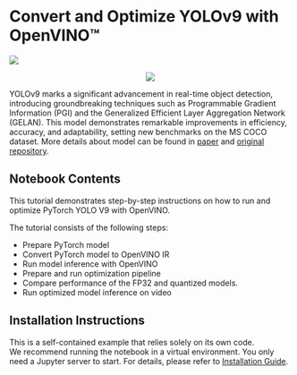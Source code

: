 # Convert and Optimize YOLOv9 with OpenVINO™

<img referrerpolicy="no-referrer-when-downgrade" src="https://static.scarf.sh/a.png?x-pxid=5b5a4db0-7875-4bfb-bdbd-01698b5b1a77&file=notebooks/yolov9-optimization/README.md" />

<p align="center">
    <img src="https://github.com/openvinotoolkit/openvino_notebooks/assets/29454499/ae3a7653-eead-4c41-9cad-a7c95d3a4578"/>
</p>

YOLOv9 marks a significant advancement in real-time object detection, introducing groundbreaking techniques such as Programmable Gradient Information (PGI) and the Generalized Efficient Layer Aggregation Network (GELAN). This model demonstrates remarkable improvements in efficiency, accuracy, and adaptability, setting new benchmarks on the MS COCO dataset. More details about model can be found in [paper](https://arxiv.org/abs/2402.13616) and [original repository](https://github.com/WongKinYiu/yolov9).

## Notebook Contents

This tutorial demonstrates step-by-step instructions on how to run and optimize PyTorch YOLO V9 with OpenVINO.

The tutorial consists of the following steps:

- Prepare PyTorch model
- Convert PyTorch model to OpenVINO IR
- Run model inference with OpenVINO
- Prepare and run optimization pipeline
- Compare performance of the FP32 and quantized models.
- Run optimized model inference on video


## Installation Instructions

This is a self-contained example that relies solely on its own code.</br>
We recommend  running the notebook in a virtual environment. You only need a Jupyter server to start.
For details, please refer to [Installation Guide](../../README.md).
